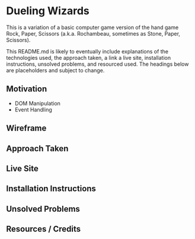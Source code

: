 # Dueling Wizards

This is a variation of a basic computer game version of the hand game Rock, Paper, Scissors (a.k.a. Rochambeau, sometimes as Stone, Paper, Scissors).

This README.md is likely to eventually include explanations of the technologies used, the approach taken, a link a live site, installation instructions, unsolved problems, and resourced used. The headings below are placeholders and subject to change.

## Motivation

- DOM Manipulation
- Event Handling

## Wireframe

## Approach Taken

## Live Site

## Installation Instructions

## Unsolved Problems

## Resources / Credits
